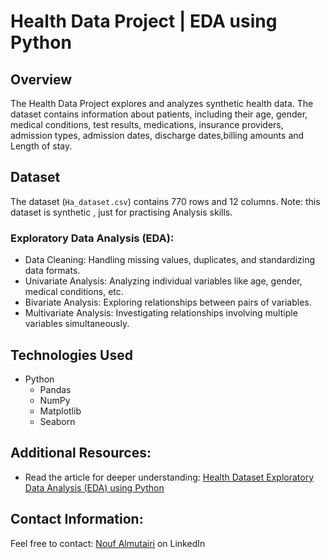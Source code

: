 # Health Data Project | EDA using Python

## Overview
The Health Data Project explores and analyzes synthetic health data. The dataset contains information about patients, including their age, gender, medical conditions, test results, medications, insurance providers, admission types, admission dates, discharge dates,billing amounts and Length of stay.

## Dataset
The dataset (`Ha_dataset.csv`) contains 770 rows and 12 columns.
Note: this dataset is synthetic , just for practising Analysis skills.


### Exploratory Data Analysis (EDA):
- Data Cleaning: Handling missing values, duplicates, and standardizing data formats.
- Univariate Analysis: Analyzing individual variables like age, gender, medical conditions, etc.
- Bivariate Analysis: Exploring relationships between pairs of variables.
- Multivariate Analysis: Investigating relationships involving multiple variables simultaneously.

## Technologies Used
- Python
  - Pandas
  - NumPy
  - Matplotlib
  - Seaborn


## Additional Resources:
- Read the article for deeper understanding: [Health Dataset Exploratory Data Analysis (EDA) using Python](https://www.linkedin.com/pulse/health-dataset-exploratory-data-analysis-eda-using-python-almutairi-jbfqe/)

## Contact Information:
Feel free to contact: [Nouf Almutairi](https://www.linkedin.com/in/nouf-almutairi-5671132a2/) on LinkedIn
